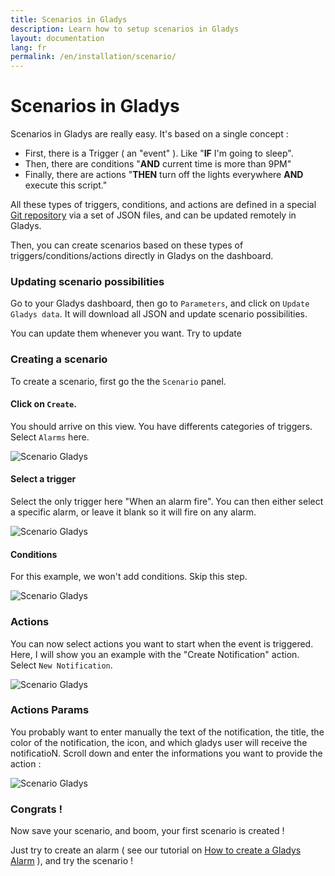 ```yaml
---
title: Scenarios in Gladys
description: Learn how to setup scenarios in Gladys
layout: documentation
lang: fr
permalink: /en/installation/scenario/
---
```


# Scenarios in Gladys

Scenarios in Gladys are really easy. It's based on a single concept : 

- First, there is a Trigger ( an "event" ). Like "**IF** I'm going to sleep".
- Then, there are conditions "**AND** current time is more than 9PM" 
- Finally, there are actions "**THEN** turn off the lights everywhere **AND** execute this script."

All these types of triggers, conditions, and actions are defined in a special [Git repository](https://github.com/gladysassistant/Gladys-data) via a set of JSON files, and can be updated remotely in Gladys.

Then, you can create scenarios based on these types of triggers/conditions/actions directly in Gladys on the dashboard.

### Updating scenario possibilities

Go to your Gladys dashboard, then go to `Parameters`, and click on `Update Gladys data`. It will download all JSON and update scenario possibilities. 

You can update them whenever you want. Try to update 

### Creating a scenario

To create a scenario, first go the the `Scenario` panel. 

#### Click on `Create`.

You should arrive on this view. You have differents categories of triggers. Select `Alarms` here.

<img alt="Scenario Gladys" src="/assets/images/documentation/scenarios/scenario-1.png" class="img-responsive" />

#### Select a trigger

Select the only trigger here "When an alarm fire". You can then either select a specific alarm, or leave it blank so it will fire on any alarm.

<img alt="Scenario Gladys" src="/assets/images/documentation/scenarios/scenario-2.png" class="img-responsive" />

#### Conditions

For this example, we won't add conditions. Skip this step.

<img alt="Scenario Gladys" src="/assets/images/documentation/scenarios/scenario-3.png" class="img-responsive" />

### Actions

You can now select actions you want to start when the event is triggered. Here, I will show you an example with the "Create Notification" action. Select `New Notification`.

<img alt="Scenario Gladys" src="/assets/images/documentation/scenarios/scenario-5.png" class="img-responsive" />

### Actions Params

You probably want to enter manually the text of the notification, the title, the color of the notification, the icon, and which gladys user will receive the notificatioN. Scroll down and enter the informations you want to provide the action :

<img alt="Scenario Gladys" src="/assets/images/documentation/scenarios/scenario-6.png" class="img-responsive" />

### Congrats !

Now save your scenario, and boom, your first scenario is created !

Just try to create an alarm ( see our tutorial on [How to create a Gladys Alarm](https://developer.gladysassistant.com/en/documentation/alarm) ), and try the scenario ! 

